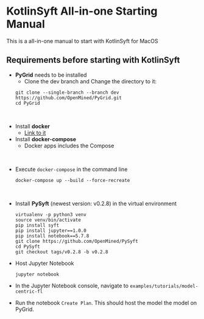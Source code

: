 # KotlinSyft All-in-one Starting Manual
This is a all-in-one manual to start with KotlinSyft for MacOS

## Requirements before starting with KotlinSyft
- **PyGrid** needs to be installed
  - Clone the dev branch and Change the directory to it:
  ```
  git clone --single-branch --branch dev https://github.com/OpenMined/PyGrid.git
  cd PyGrid
  ```
<br>

- Install **docker**
  - [Link to it](https://docs.docker.com/get-docker/)
- Install **docker-compose**
  - Docker apps includes the Compose
  
<br>

- Execute ```docker-compose``` in the command line
  ```
  docker-compose up --build --force-recreate
  ```

<br>

- Install **PySyft** (newest version: v0.2.8) in the virtual environment
  ```
  virtualenv -p python3 venv
  source venv/bin/activate
  pip install syft
  pip install jupyter==1.0.0
  pip install notebook==5.7.8
  git clone https://github.com/OpenMined/PySyft
  cd PySyft
  git checkout tags/v0.2.8 -b v0.2.8
  ```

- Host Jupyter Notebook
  ```
  jupyter notebook
  ```
- In the Jupyter Notebook console, navigate to ```examples/tutorials/model-centric-fl```
- Run the notebook ```Create Plan```. This should host the model the model on PyGrid.

